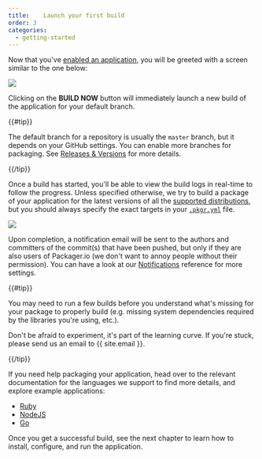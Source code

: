 ```yaml
---
title:    Launch your first build
order: 3
categories:
  - getting-started
---
```


Now that you've [enabled an application][enable-application], you will be greeted with a screen similar to the one below:

[enable-application]: ../enable-application-for-packaging

<img src="{{ site.baseurl }}/static/img/packager-build-now.png" />

Clicking on the **BUILD NOW** button will immediately launch a new build of the application for your default branch.

{{#tip}}

The default branch for a repository is usually the <code>master</code> branch, but it depends on your GitHub settings. You can enable more branches for packaging. See <a href="../releases-and-versions">Releases & Versions</a> for more details.

{{/tip}}

Once a build has started, you'll be able to view the build logs in real-time to follow the progress. Unless specified otherwise, we try to build a package of your application for the latest versions of all the [supported distributions][distributions], but you should always specify the exact targets in your [`.pkgr.yml`][pkgr-yml] file.

<img src="{{ site.baseurl }}/static/img/packager-logs.png" />

Upon completion, a notification email will be sent to the authors and committers of the commit(s) that have been pushed, but only if they are also users of Packager.io (we don't want to annoy people without their permission). You can have a look at our [Notifications][notifications] reference for more settings.

{{#tip}}

You may need to run a few builds before you understand what's missing for your package to properly build (e.g. missing system dependencies required by the libraries you're using, etc.).

Don't be afraid to experiment, it's part of the learning curve. If you're stuck, please send us an email to {{ site.email }}.

{{/tip}}

If you need help packaging your application, head over to the relevant documentation for the languages we support to find more details, and explore example applications:

* [Ruby][ruby]
* [NodeJS][nodejs]
* [Go][go]

[ruby]: ../ruby
[nodejs]: ../nodejs
[go]: ../golang

Once you get a successful build, see the next chapter to learn how to install, configure, and run the application.

[distributions]: ../distributions
[pkgr-yml]: ../pkgr-yml
[notifications]: ../notifications
